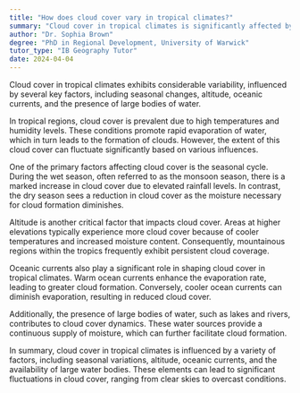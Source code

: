 ```yaml
---
title: "How does cloud cover vary in tropical climates?"
summary: "Cloud cover in tropical climates is significantly affected by seasonal changes, altitude, and oceanic currents, leading to considerable variation in cloud patterns across different regions."
author: "Dr. Sophia Brown"
degree: "PhD in Regional Development, University of Warwick"
tutor_type: "IB Geography Tutor"
date: 2024-04-04
---
```


Cloud cover in tropical climates exhibits considerable variability, influenced by several key factors, including seasonal changes, altitude, oceanic currents, and the presence of large bodies of water.

In tropical regions, cloud cover is prevalent due to high temperatures and humidity levels. These conditions promote rapid evaporation of water, which in turn leads to the formation of clouds. However, the extent of this cloud cover can fluctuate significantly based on various influences.

One of the primary factors affecting cloud cover is the seasonal cycle. During the wet season, often referred to as the monsoon season, there is a marked increase in cloud cover due to elevated rainfall levels. In contrast, the dry season sees a reduction in cloud cover as the moisture necessary for cloud formation diminishes.

Altitude is another critical factor that impacts cloud cover. Areas at higher elevations typically experience more cloud cover because of cooler temperatures and increased moisture content. Consequently, mountainous regions within the tropics frequently exhibit persistent cloud coverage.

Oceanic currents also play a significant role in shaping cloud cover in tropical climates. Warm ocean currents enhance the evaporation rate, leading to greater cloud formation. Conversely, cooler ocean currents can diminish evaporation, resulting in reduced cloud cover.

Additionally, the presence of large bodies of water, such as lakes and rivers, contributes to cloud cover dynamics. These water sources provide a continuous supply of moisture, which can further facilitate cloud formation.

In summary, cloud cover in tropical climates is influenced by a variety of factors, including seasonal variations, altitude, oceanic currents, and the availability of large water bodies. These elements can lead to significant fluctuations in cloud cover, ranging from clear skies to overcast conditions.
    